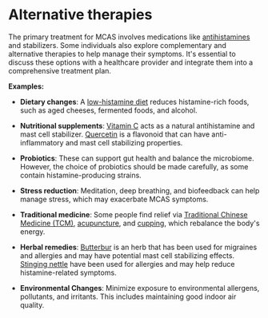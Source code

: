 # Alternative therapies

The primary treatment for MCAS involves medications like [antihistamines](../antihistamines/) and stabilizers. Some individuals also explore complementary and alternative therapies to help manage their symptoms. It's essential to discuss these options with a healthcare provider and integrate them into a comprehensive treatment plan.

**Examples:**

* **Dietary changes**: A [low-histamine diet](../low-histamine-diet/) reduces histamine-rich foods, such as aged cheeses, fermented foods, and alcohol.

* **Nutritional supplements**: [Vitamin C](../vitamin-c/) acts as a natural antihistamine and mast cell stabilizer. [Quercetin](../quercetin/) is a flavonoid that can have anti-inflammatory and mast cell stabilizing properties.

* **Probiotics**: These can support gut health and balance the microbiome. However, the choice of probiotics should be made carefully, as some contain histamine-producing strains.

* **Stress reduction**: Meditation, deep breathing, and biofeedback can help manage stress, which may exacerbate MCAS symptoms.

* **Traditional medicine**: Some people find relief via [Traditional Chinese Medicine (TCM)](../traditional-chinese-medicine/), [acupuncture](../acupuncture/), and [cupping](../cupping/), which rebalance the body's energy.

* **Herbal remedies**: [Butterbur](../butterbur/) is an herb that has been used for migraines and allergies and may have potential mast cell stabilizing effects. [Stinging nettle](../stinging-nettle/) have been used for allergies and may help reduce histamine-related symptoms.

* **Environmental Changes**: Minimize exposure to environmental allergens, pollutants, and irritants. This includes maintaining good indoor air quality.
